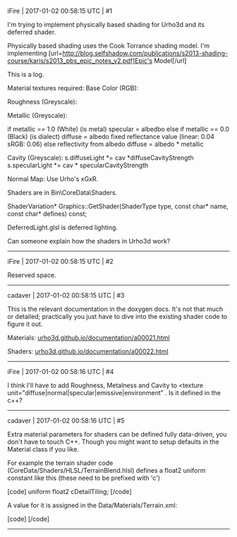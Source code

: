 iFire | 2017-01-02 00:58:15 UTC | #1

I'm trying to implement physically based shading for Urho3d and its deferred shader.

Physically based shading uses the Cook Torrance shading model. I'm implementing [url=http://blog.selfshadow.com/publications/s2013-shading-course/karis/s2013_pbs_epic_notes_v2.pdf]Epic's Model[/url]

This is a log.

Material textures required:
Base Color (RGB):

Roughness (Greyscale):

Metallic (Greyscale):

if metallic ==  1.0 (White) (is metal)
    specular = albedbo
else if metallic == 0.0 (Black) (is dialect)
    diffuse = albedo
    fixed reflectance value (linear: 0.04 sRGB: 0.06)
else 
    reflectivity from albedo
    diffuse = albedo * metallic

Cavity (Greyscale):
s.diffuseLight *= cav *diffuseCavityStrength
s.specularLight *= cav * specularCavityStrength

Normal Map:
Use Urho's xGxR.

Shaders are in Bin\CoreData\Shaders\.

ShaderVariation* Graphics::GetShader(ShaderType type, const char* name, const char* defines) const;

DeferredLight.glsl is deferred lighting.

Can someone explain how the shaders in Urho3d work?

-------------------------

iFire | 2017-01-02 00:58:15 UTC | #2

Reserved space.

-------------------------

cadaver | 2017-01-02 00:58:15 UTC | #3

This is the relevant documentation in the doxygen docs. It's not that much or detailed; practically you just have to dive into the existing shader code to figure it out.

Materials:
[urho3d.github.io/documentation/a00021.html](http://urho3d.github.io/documentation/a00021.html)

Shaders:
[urho3d.github.io/documentation/a00022.html](http://urho3d.github.io/documentation/a00022.html)

-------------------------

iFire | 2017-01-02 00:58:16 UTC | #4

I think I'll have to add Roughness, Metalness and Cavity to <texture unit="diffuse|normal|specular|emissive|environment" . Is it defined in the c++?

-------------------------

cadaver | 2017-01-02 00:58:16 UTC | #5

Extra material parameters for shaders can be defined fully data-driven, you don't have to touch C++. Though you might want to setup defaults in the Material class if you like.

For example the terrain shader code (CoreData/Shaders/HLSL/TerrainBlend.hlsl) defines a float2 uniform constant like this (these need to be prefixed with 'c')

[code]
uniform float2 cDetailTiling;
[/code]

A value for it is assigned in the Data/Materials/Terrain.xml:

[code]
    <parameter name="DetailTiling" value="32 32" />
[/code]

-------------------------

